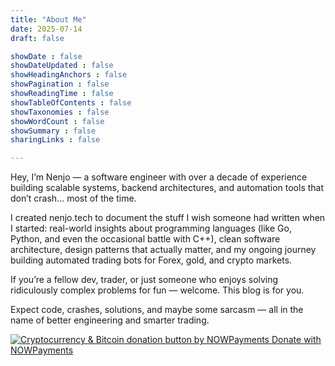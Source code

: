 ```yaml
---
title: "About Me"
date: 2025-07-14
draft: false

showDate : false
showDateUpdated : false
showHeadingAnchors : false
showPagination : false
showReadingTime : false
showTableOfContents : false
showTaxonomies : false 
showWordCount : false
showSummary : false
sharingLinks : false

---
```


Hey, I’m Nenjo — a software engineer with over a decade of experience building scalable systems, backend architectures, and automation tools that don’t crash… most of the time.

I created nenjo.tech to document the stuff I wish someone had written when I started: real-world insights about programming languages (like Go, Python, and even the occasional battle with C++), clean software architecture, design patterns that actually matter, and my ongoing journey building automated trading bots for Forex, gold, and crypto markets.

If you’re a fellow dev, trader, or just someone who enjoys solving ridiculously complex problems for fun — welcome. This blog is for you.

Expect code, crashes, solutions, and maybe some sarcasm — all in the name of better engineering and smarter trading.

<a href="https://nowpayments.io/donation/nenjotrades" target="_blank" rel="noreferrer noopener">
   <img src="https://nowpayments.io/images/embeds/donation-button-white.svg" alt="Cryptocurrency & Bitcoin donation button by NOWPayments">
</a>
<a href="https://nowpayments.io/donation/nenjotrades" target="_blank" rel="noreferrer noopener">
   Donate with NOWPayments
</a>